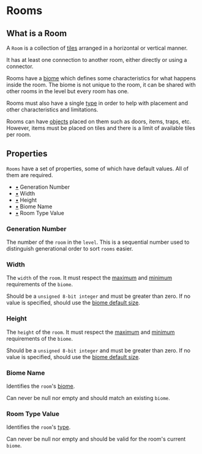 # Rooms

## What is a Room

A `Room` is a collection of [tiles](tile_definition.md#what-is-a-tile) arranged in a horizontal or vertical manner.

It has at least one connection to another room, either directly or using a connector.

Rooms have a [biome](biome_definition.md#what-is-a-biome) which defines some characteristics for what happens inside the room. The biome is not unique to the room, it can be shared with other rooms in the level but every room has one.

Rooms must also have a single [type](room_type_definition.md#what-is-room-type) in order to help with placement and other characteristics and limitations.

Rooms can have [objects](object_definition.md#what-is-an-object) placed on them such as doors, items, traps, etc.
However, items must be placed on tiles and there is a limit of available tiles per room.

## Properties

`Rooms` have a set of properties, some of which have default values.
All of them are required.

- [•](#generation-number) Generation Number
- [•](#width) Width
- [•](#height) Height
- [•](#biome-name) Biome Name
- [•](#room-type-value) Room Type Value

### Generation Number

The number of the `room` in the `level`. This is a sequential number used to distinguish generational order to sort `rooms` easier.

### Width

The `width` of the `room`. It must respect the [maximum](biome_definition.md#maximum-room-size) and [minimum](biome_definition.md#minimum-room-size) requirements of the `biome`.

Should be a `unsigned 8-bit integer` and must be greater than zero. If no value is specified, should use the [biome default size](biome_definition.md#minimum-room-size).

### Height

The `height` of the `room`. It must respect the [maximum](biome_definition.md#maximum-room-size) and [minimum](biome_definition.md#minimum-room-size) requirements of the `biome`.

Should be a `unsigned 8-bit integer` and must be greater than zero. If no value is specified, should use the [biome default size](biome_definition.md#minimum-room-size).

### Biome Name

Identifies the `room`'s [biome](biome_definition.md#what-is-a-biome).

Can never be null nor empty and should match an existing `biome`.

### Room Type Value

Identifies the `room`'s [type](room_type_definition.md#room-types).

Can never be null nor empty and should be valid for the room's current `biome`.
